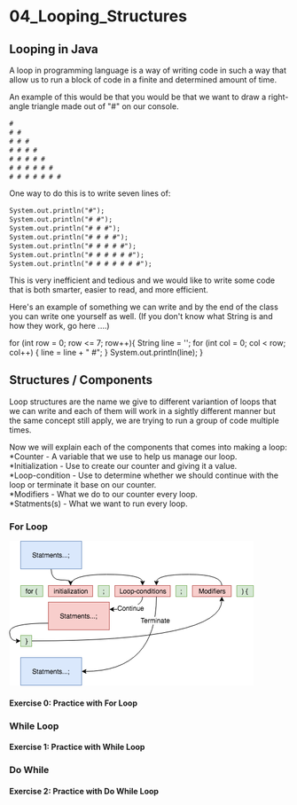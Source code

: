 # 04_Looping_Structures

## Looping in Java

A loop in programming language is a way of writing code in such a way that allow us to run a block of code in a finite and determined amount of time. 

An example of this would be that you would be that we want to draw a right-angle triangle made out of "#" on our console. 

```
#
# #
# # #
# # # #
# # # # #
# # # # # #
# # # # # # #
```

One way to do this is to write seven lines of:

```
System.out.println("#");
System.out.println("# #");
System.out.println("# # #");
System.out.println("# # # #");
System.out.println("# # # # #");
System.out.println("# # # # # #");
System.out.println("# # # # # # #");
```

This is very inefficient and tedious and we would like to write some code that is both smarter, easier to read, and more efficient.

Here's an example of something we can write and by the end of the class you can write one yourself as well. (If you don't know what String is and how they work, go here ....)

for (int row = 0; row <= 7; row++){
	String line = '';
	for (int col = 0; col < row; col++) {
		line = line + " #";
	}
	System.out.println(line);
}

## Structures / Components

Loop structures are the name we give to different variantion of loops that we can write and each of them will work in a sightly different manner but the same concept still apply, we are trying to run a group of code multiple times.

Now we will explain each of the components that comes into making a loop:
*Counter - A variable that we use to help us manage our loop.  
*Initialization - Use to create our counter and giving it a value.  
*Loop-condition - Use to determine whether we should continue with the loop or terminate it base on our counter.  
*Modifiers - What we do to our counter every loop.  
*Statments(s) - What we want to run every loop.  

### For Loop

![alt text](https://github.com/ChenaLee/GWC_UMN_Intro_Java_Curriculum/blob/master/images/For_Loop_Diagram.png "For Loop Diagram")

#### Exercise 0: Practice with For Loop

### While Loop

#### Exercise 1: Practice with While Loop

### Do While

#### Exercise 2: Practice with Do While Loop


